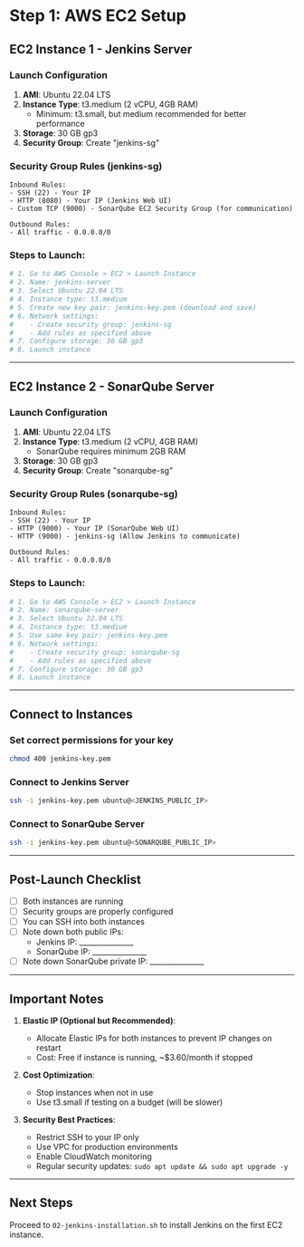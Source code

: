 # Step 1: AWS EC2 Setup

## EC2 Instance 1 - Jenkins Server

### Launch Configuration
1. **AMI**: Ubuntu 22.04 LTS
2. **Instance Type**: t3.medium (2 vCPU, 4GB RAM)
   - Minimum: t3.small, but medium recommended for better performance
3. **Storage**: 30 GB gp3
4. **Security Group**: Create "jenkins-sg"

### Security Group Rules (jenkins-sg)
```
Inbound Rules:
- SSH (22) - Your IP
- HTTP (8080) - Your IP (Jenkins Web UI)
- Custom TCP (9000) - SonarQube EC2 Security Group (for communication)

Outbound Rules:
- All traffic - 0.0.0.0/0
```

### Steps to Launch:
```bash
# 1. Go to AWS Console > EC2 > Launch Instance
# 2. Name: jenkins-server
# 3. Select Ubuntu 22.04 LTS
# 4. Instance type: t3.medium
# 5. Create new key pair: jenkins-key.pem (download and save)
# 6. Network settings:
#    - Create security group: jenkins-sg
#    - Add rules as specified above
# 7. Configure storage: 30 GB gp3
# 8. Launch instance
```

---

## EC2 Instance 2 - SonarQube Server

### Launch Configuration
1. **AMI**: Ubuntu 22.04 LTS
2. **Instance Type**: t3.medium (2 vCPU, 4GB RAM)
   - SonarQube requires minimum 2GB RAM
3. **Storage**: 30 GB gp3
4. **Security Group**: Create "sonarqube-sg"

### Security Group Rules (sonarqube-sg)
```
Inbound Rules:
- SSH (22) - Your IP
- HTTP (9000) - Your IP (SonarQube Web UI)
- HTTP (9000) - jenkins-sg (Allow Jenkins to communicate)

Outbound Rules:
- All traffic - 0.0.0.0/0
```

### Steps to Launch:
```bash
# 1. Go to AWS Console > EC2 > Launch Instance
# 2. Name: sonarqube-server
# 3. Select Ubuntu 22.04 LTS
# 4. Instance type: t3.medium
# 5. Use same key pair: jenkins-key.pem
# 6. Network settings:
#    - Create security group: sonarqube-sg
#    - Add rules as specified above
# 7. Configure storage: 30 GB gp3
# 8. Launch instance
```

---

## Connect to Instances

### Set correct permissions for your key
```bash
chmod 400 jenkins-key.pem
```

### Connect to Jenkins Server
```bash
ssh -i jenkins-key.pem ubuntu@<JENKINS_PUBLIC_IP>
```

### Connect to SonarQube Server
```bash
ssh -i jenkins-key.pem ubuntu@<SONARQUBE_PUBLIC_IP>
```

---

## Post-Launch Checklist
- [ ] Both instances are running
- [ ] Security groups are properly configured
- [ ] You can SSH into both instances
- [ ] Note down both public IPs:
  - Jenkins IP: _______________
  - SonarQube IP: _______________
- [ ] Note down SonarQube private IP: _______________

---

## Important Notes

1. **Elastic IP (Optional but Recommended)**:
   - Allocate Elastic IPs for both instances to prevent IP changes on restart
   - Cost: Free if instance is running, ~$3.60/month if stopped

2. **Cost Optimization**:
   - Stop instances when not in use
   - Use t3.small if testing on a budget (will be slower)

3. **Security Best Practices**:
   - Restrict SSH to your IP only
   - Use VPC for production environments
   - Enable CloudWatch monitoring
   - Regular security updates: `sudo apt update && sudo apt upgrade -y`

---

## Next Steps
Proceed to `02-jenkins-installation.sh` to install Jenkins on the first EC2 instance.